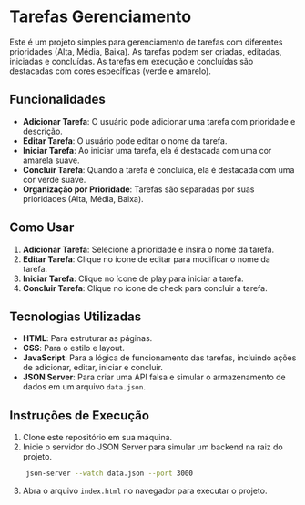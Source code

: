 # Tarefas Gerenciamento

Este é um projeto simples para gerenciamento de tarefas com diferentes prioridades (Alta, Média, Baixa). As tarefas podem ser criadas, editadas, iniciadas e concluídas. As tarefas em execução e concluídas são destacadas com cores específicas (verde e amarelo).

## Funcionalidades

- **Adicionar Tarefa**: O usuário pode adicionar uma tarefa com prioridade e descrição.
- **Editar Tarefa**: O usuário pode editar o nome da tarefa.
- **Iniciar Tarefa**: Ao iniciar uma tarefa, ela é destacada com uma cor amarela suave.
- **Concluir Tarefa**: Quando a tarefa é concluída, ela é destacada com uma cor verde suave.
- **Organização por Prioridade**: Tarefas são separadas por suas prioridades (Alta, Média, Baixa).

## Como Usar

1. **Adicionar Tarefa**: Selecione a prioridade e insira o nome da tarefa.
2. **Editar Tarefa**: Clique no ícone de editar para modificar o nome da tarefa.
3. **Iniciar Tarefa**: Clique no ícone de play para iniciar a tarefa.
4. **Concluir Tarefa**: Clique no ícone de check para concluir a tarefa.

## Tecnologias Utilizadas

- **HTML**: Para estruturar as páginas.
- **CSS**: Para o estilo e layout.
- **JavaScript**: Para a lógica de funcionamento das tarefas, incluindo ações de adicionar, editar, iniciar e concluir.
- **JSON Server**: Para criar uma API falsa e simular o armazenamento de dados em um arquivo `data.json`.

## Instruções de Execução

1. Clone este repositório em sua máquina.
2. Inicie o servidor do JSON Server para simular um backend na raiz do projeto.

```bash
    json-server --watch data.json --port 3000
```
3. Abra o arquivo `index.html` no navegador para executar o projeto.
